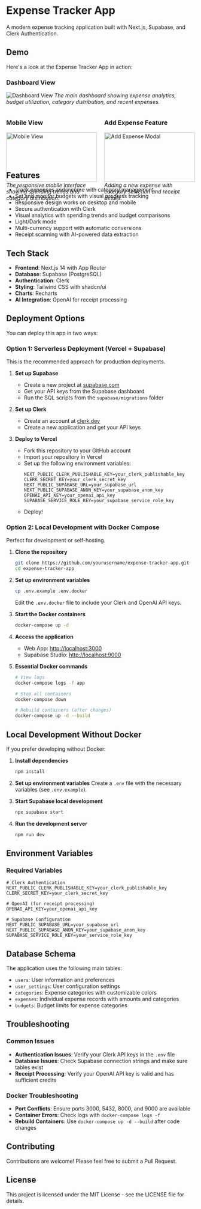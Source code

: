 # Expense Tracker App

A modern expense tracking application built with Next.js, Supabase, and Clerk Authentication.

## Demo

Here's a look at the Expense Tracker App in action:

### Dashboard View
![Dashboard View](docs/dashboard.jpeg)
*The main dashboard showing expense analytics, budget utilization, category distribution, and recent expenses.*

<div style="display: flex; gap: 20px;">
  <div style="flex: 1;">
    <h3>Mobile View</h3>
    <img src="docs/mobile_view.jpeg" alt="Mobile View" width="100%">
    <em>The responsive mobile interface showing spending trends and category distribution.</em>
  </div>
  <div style="flex: 1;">
    <h3>Add Expense Feature</h3>
    <img src="docs/add_expense_modal.jpeg" alt="Add Expense Modal" width="100%">
    <em>Adding a new expense with category selection and receipt details.</em>
  </div>
</div>

## Features

- Track expenses and income with category management
- Set and monitor budgets with visual progress tracking
- Responsive design works on desktop and mobile
- Secure authentication with Clerk
- Visual analytics with spending trends and budget comparisons
- Light/Dark mode
- Multi-currency support with automatic conversions
- Receipt scanning with AI-powered data extraction

## Tech Stack

- **Frontend**: Next.js 14 with App Router
- **Database**: Supabase (PostgreSQL)
- **Authentication**: Clerk
- **Styling**: Tailwind CSS with shadcn/ui
- **Charts**: Recharts
- **AI Integration**: OpenAI for receipt processing

## Deployment Options

You can deploy this app in two ways:

### Option 1: Serverless Deployment (Vercel + Supabase)

This is the recommended approach for production deployments.

1. **Set up Supabase**
   - Create a new project at [supabase.com](https://supabase.com)
   - Get your API keys from the Supabase dashboard
   - Run the SQL scripts from the `supabase/migrations` folder

2. **Set up Clerk**
   - Create an account at [clerk.dev](https://clerk.dev)
   - Create a new application and get your API keys

3. **Deploy to Vercel**
   - Fork this repository to your GitHub account
   - Import your repository in Vercel
   - Set up the following environment variables:
     ```
     NEXT_PUBLIC_CLERK_PUBLISHABLE_KEY=your_clerk_publishable_key
     CLERK_SECRET_KEY=your_clerk_secret_key
     NEXT_PUBLIC_SUPABASE_URL=your_supabase_url
     NEXT_PUBLIC_SUPABASE_ANON_KEY=your_supabase_anon_key
     OPENAI_API_KEY=your_openai_api_key
     SUPABASE_SERVICE_ROLE_KEY=your_supabase_service_role_key
     ```
   - Deploy!

### Option 2: Local Development with Docker Compose

Perfect for development or self-hosting.

1. **Clone the repository**
   ```bash
   git clone https://github.com/yourusername/expense-tracker-app.git
   cd expense-tracker-app
   ```

2. **Set up environment variables**
   ```bash
   cp .env.example .env.docker
   ```
   Edit the `.env.docker` file to include your Clerk and OpenAI API keys.

3. **Start the Docker containers**
   ```bash
   docker-compose up -d
   ```

4. **Access the application**
   - Web App: [http://localhost:3000](http://localhost:3000)
   - Supabase Studio: [http://localhost:9000](http://localhost:9000)

5. **Essential Docker commands**
   ```bash
   # View logs
   docker-compose logs -f app
   
   # Stop all containers
   docker-compose down
   
   # Rebuild containers (after changes)
   docker-compose up -d --build
   ```

## Local Development Without Docker

If you prefer developing without Docker:

1. **Install dependencies**
   ```bash
   npm install
   ```

2. **Set up environment variables**
   Create a `.env` file with the necessary variables (see `.env.example`).

3. **Start Supabase local development**
   ```bash
   npx supabase start
   ```

4. **Run the development server**
   ```bash
   npm run dev
   ```

## Environment Variables

### Required Variables

```env
# Clerk Authentication
NEXT_PUBLIC_CLERK_PUBLISHABLE_KEY=your_clerk_publishable_key
CLERK_SECRET_KEY=your_clerk_secret_key

# OpenAI (for receipt processing)
OPENAI_API_KEY=your_openai_api_key

# Supabase Configuration
NEXT_PUBLIC_SUPABASE_URL=your_supabase_url
NEXT_PUBLIC_SUPABASE_ANON_KEY=your_supabase_anon_key
SUPABASE_SERVICE_ROLE_KEY=your_service_role_key
```

## Database Schema

The application uses the following main tables:
- `users`: User information and preferences
- `user_settings`: User configuration settings
- `categories`: Expense categories with customizable colors
- `expenses`: Individual expense records with amounts and categories
- `budgets`: Budget limits for expense categories

## Troubleshooting

### Common Issues

- **Authentication Issues**: Verify your Clerk API keys in the `.env` file
- **Database Issues**: Check Supabase connection strings and make sure tables exist
- **Receipt Processing**: Verify your OpenAI API key is valid and has sufficient credits

### Docker Troubleshooting

- **Port Conflicts**: Ensure ports 3000, 5432, 8000, and 9000 are available
- **Container Errors**: Check logs with `docker-compose logs -f`
- **Rebuild Containers**: Use `docker-compose up -d --build` after code changes

## Contributing

Contributions are welcome! Please feel free to submit a Pull Request.

## License

This project is licensed under the MIT License - see the LICENSE file for details.